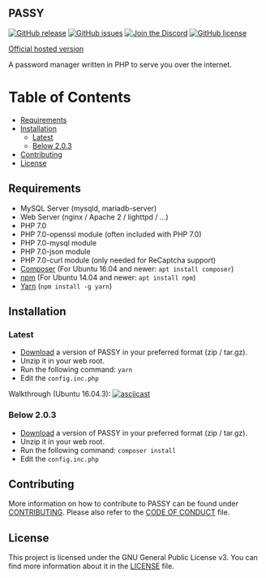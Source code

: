 PASSY
---
[![GitHub release](https://img.shields.io/github/release/PASSYpw/PASSY.svg)](https://github.com/PASSYpw/PASSY/releases)
[![GitHub issues](https://img.shields.io/github/issues/PASSYpw/PASSY.svg)](https://github.com/PASSYpw/PASSY/issues)
[![Join the Discord](https://discordapp.com/api/guilds/324602899839844352/widget.png?style=shield)](https://discord.gg/5K6XDnR)
[![GitHub license](https://img.shields.io/badge/license-GPL%203.0-blue.svg)](https://raw.githubusercontent.com/PASSYpw/PASSY/master/LICENSE)

[Official hosted version](https://app.passy.pw)

A password manager written in PHP to serve you over the internet.

# Table of Contents
 - [Requirements](#requirements)
 - [Installation](#installation)
   - [Latest](#latest)
   - [Below 2.0.3](#below-203)
 - [Contributing](#contributing)
 - [License](#license)

## Requirements
 - MySQL Server (mysqld, mariadb-server)
 - Web Server (nginx / Apache 2 / lighttpd / ...)
 - PHP 7.0
 - PHP 7.0-openssl module (often included with PHP 7.0)
 - PHP 7.0-mysql module
 - PHP 7.0-json module
 - PHP 7.0-curl module (only needed for ReCaptcha support)
 - [Composer](https://getcomposer.org/download/) (For Ubuntu 16.04 and newer: `apt install composer`)
 - [npm](https://docs.npmjs.com/getting-started/installing-node) (For Ubuntu 14.04 and newer: `apt install npm`)
 - [Yarn](https://yarnpkg.com) (`npm install -g yarn`)
 
## Installation
### Latest
 - [Download](https://github.com/PASSYpw/PASSY/releases/latest) a version of PASSY in your preferred format (zip / tar.gz).
 - Unzip it in your web root.
 - Run the following command: `yarn`
 - Edit the `config.inc.php`

Walkthrough (Ubuntu 16.04.3):
[![asciicast](https://asciinema.org/a/153044.png)](https://asciinema.org/a/153044)

### Below 2.0.3
 - [Download](https://github.com/PASSYpw/PASSY/releases/latest) a version of PASSY in your preferred format (zip / tar.gz).
 - Unzip it in your web root.
 - Run the following command: `composer install`
 - Edit the `config.inc.php`

## Contributing
More information on how to contribute to PASSY can be found under [CONTRIBUTING](CONTRIBUTING.md). Please also refer to the [CODE OF CONDUCT](CODE_OF_CONDUCT.md) file.

## License
This project is licensed under the GNU General Public License v3.
You can find more information about it in the [LICENSE](LICENSE) file.
